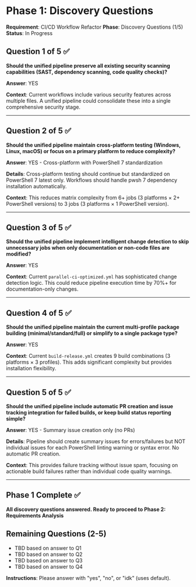 # Phase 1: Discovery Questions

**Requirement**: CI/CD Workflow Refactor
**Phase**: Discovery Questions (1/5)
**Status**: In Progress

## Question 1 of 5 ✅

**Should the unified pipeline preserve all existing security scanning capabilities (SAST, dependency scanning, code quality checks)?**

**Answer**: YES

**Context**: Current workflows include various security features across multiple files. A unified pipeline could consolidate these into a single comprehensive security stage.

---

## Question 2 of 5 ✅

**Should the unified pipeline maintain cross-platform testing (Windows, Linux, macOS) or focus on a primary platform to reduce complexity?**

**Answer**: YES - Cross-platform with PowerShell 7 standardization

**Details**: Cross-platform testing should continue but standardized on PowerShell 7 latest only. Workflows should handle pwsh 7 dependency installation automatically.

**Context**: This reduces matrix complexity from 6+ jobs (3 platforms × 2+ PowerShell versions) to 3 jobs (3 platforms × 1 PowerShell version).

---

## Question 3 of 5 ✅

**Should the unified pipeline implement intelligent change detection to skip unnecessary jobs when only documentation or non-code files are modified?**

**Answer**: YES

**Context**: Current `parallel-ci-optimized.yml` has sophisticated change detection logic. This could reduce pipeline execution time by 70%+ for documentation-only changes.

---

## Question 4 of 5 ✅

**Should the unified pipeline maintain the current multi-profile package building (minimal/standard/full) or simplify to a single package type?**

**Answer**: YES

**Context**: Current `build-release.yml` creates 9 build combinations (3 platforms × 3 profiles). This adds significant complexity but provides installation flexibility.

---

## Question 5 of 5 ✅

**Should the unified pipeline include automatic PR creation and issue tracking integration for failed builds, or keep build status reporting simple?**

**Answer**: YES - Summary issue creation only (no PRs)

**Details**: Pipeline should create summary issues for errors/failures but NOT individual issues for each PowerShell linting warning or syntax error. No automatic PR creation.

**Context**: This provides failure tracking without issue spam, focusing on actionable build failures rather than individual code quality warnings.

---

## Phase 1 Complete ✅

**All discovery questions answered. Ready to proceed to Phase 2: Requirements Analysis**

## Remaining Questions (2-5)
- TBD based on answer to Q1
- TBD based on answer to Q2  
- TBD based on answer to Q3
- TBD based on answer to Q4

**Instructions**: Please answer with "yes", "no", or "idk" (uses default).